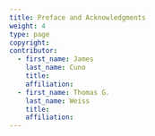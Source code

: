 ```yaml
---
title: Preface and Acknowledgments
weight: 4
type: page
copyright: 
contributor:
  - first_name: James
    last_name: Cuno
    title:
    affiliation:
  - first_name: Thomas G.
    last_name: Weiss
    title:
    affiliation:
---
```

